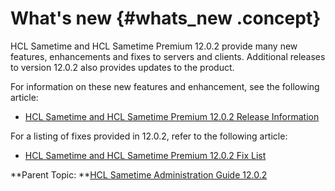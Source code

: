 # What's new {#whats_new .concept}

HCL Sametime and HCL Sametime Premium 12.0.2 provide many new features, enhancements and fixes to servers and clients. Additional releases to version 12.0.2 also provides updates to the product.

For information on these new features and enhancement, see the following article:

-   [HCL Sametime and HCL Sametime Premium 12.0.2 Release Information](https://support.hcltechsw.com/csm?id=kb_article&sysparm_article=KB0108386)

For a listing of fixes provided in 12.0.2, refer to the following article:

-   [HCL Sametime and HCL Sametime Premium 12.0.2 Fix List](https://support.hcltechsw.com/csm?id=kb_article&sysparm_article=KB0108446)

**Parent Topic:  **[HCL Sametime Administration Guide 12.0.2](administrator_doc.md)

